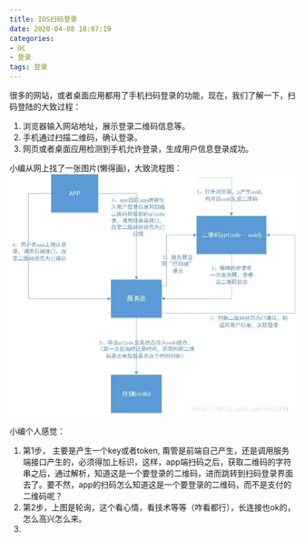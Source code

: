 ```yaml
---
title: IOS扫码登录
date: 2020-04-08 18:07:19
categories: 
- OC
- 登录
tags: 登录
---
```


很多的网站，或者桌面应用都用了手机扫码登录的功能，现在，我们了解一下，扫码登陆的大致过程：

1. 浏览器输入网站地址，展示登录二维码信息等。
2. 手机通过扫描二维码，确认登录。
3. 网页或者桌面应用检测到手机允许登录，生成用户信息登录成功。

小编从网上找了一张图片(懒得画)，大致流程图：
![](oc-Login-QRCode/ios_qrcode_login.jpeg)

小编个人感觉：

1. 第1步， 主要是产生一个key或者token, 甭管是前端自己产生，还是调用服务端接口产生的，必须得加上标识，这样，app端扫码之后，获取二维码的字符串之后，通过解析，知道这是一个要登录的二维码，进而跳转到扫码登录界面去了。要不然，app的扫码怎么知道这是一个要登录的二维码，而不是支付的二维码呢？
2. 第2步，上图是轮询，这个看心情，看技术等等（咋看都行），长连接也ok的，怎么高兴怎么来。
3. 

